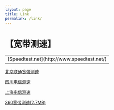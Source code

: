 ```yaml
---
layout: page
title: Link
permalink: /link/
---
```


【宽带测速】
============

<table><tr><td>[Speedtest.net](http://www.speedtest.net/)</td></tr></table>
 

[北京联通宽带测速](http://cs1.bbn.com.cn:8800/gzweb/)    

[四川电信测速](http://speed.sc.cninfo.net/chinatelcom/speedtest/sccs/index.shtml)    

[上海电信测速](http://sh.189.cn/support/netreport/)    

[360宽带测速(2.7MB)](https://pan.baidu.com/s/1pJZdbR1)    
